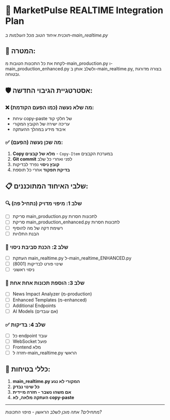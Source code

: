 # 🚀 MarketPulse REALTIME Integration Plan
*תוכנית איחוד הטוב מכל העולמות ב-main_realtime.py*

## 🎯 המטרה:
לקחת את כל התכונות הטובות מ-main_production.py ו-main_production_enhanced.py ולשלב אותן ב-main_realtime.py, בצורה מדורגת ובטוחה.

## 🛡️ אסטרטגיית הגיבוי החדשה:
### ❌ מה שלא נעשה (כמו הפעם הקודמת):
- עיחת copy-paste של חלקי קוד
- עריכה ישירה של הקובץ המקורי
- איבוד מידע במהלך ההעתקה

### ✅ מה שכן נעשה (הפעם):
1. **Copy מלא של קבצים** - `Copy-Item` במערכת הקבצים
2. **Git commit** לפני ואחרי כל שלב
3. **קובץ ניסוי** נפרד לבדיקות
4. **בדיקת תפקוד** אחרי כל תוספת

## 📋 שלבי האיחוד המתוכננים:

### 🔍 שלב 1: מיפוי מדויק (נתחיל פה)
- [ ] סריקת main_production.py לתכונות חסרות
- [ ] סריקת main_production_enhanced.py לתכונות חסרות  
- [ ] רשימת דקה של מה להוסיף
- [ ] הבנת התלויות

### 🧪 שלב 2: הכנת סביבת ניסוי
- [ ] העתקת main_realtime.py ל-main_realtime_ENHANCED.py
- [ ] שינוי פורט לבדיקות (8001)
- [ ] ניסוי ראשוני

### 🔧 שלב 3: הוספת תכונות אחת אחת
- [ ] News Impact Analyzer (מ-production)
- [ ] Enhanced Templates (מ-enhanced)
- [ ] Additional Endpoints
- [ ] AI Models (אם עובדים)

### ✅ שלב 4: בדיקות
- [ ] כל endpoint עובד
- [ ] WebSocket פועל
- [ ] Frontend מלא
- [ ] חזרה ל-main_realtime.py הראשי

## 🚨 כללי בטיחות:
1. **main_realtime.py המקורי לא נגע**
2. **כל שינוי נבדק**
3. **אם משהו נשבר - חזרה מיידית**
4. **העתקה מלאה, לא copy-paste**

---

*מתחילים? אתה מוכן לשלב הראשון - מיפוי התכונות?*